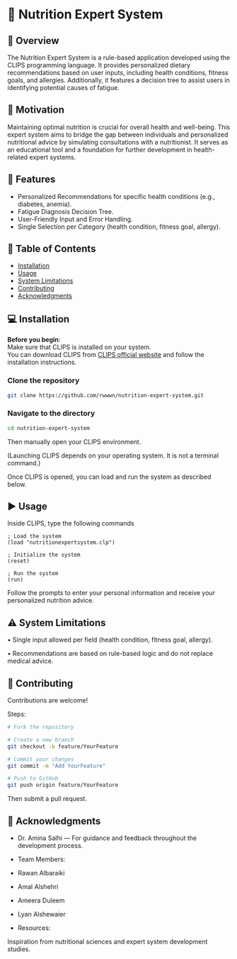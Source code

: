 # 🥗 Nutrition Expert System

## 📌 Overview

The Nutrition Expert System is a rule-based application developed using the CLIPS programming language. It provides personalized dietary recommendations based on user inputs, including health conditions, fitness goals, and allergies. Additionally, it features a decision tree to assist users in identifying potential causes of fatigue.

## 🧠 Motivation

Maintaining optimal nutrition is crucial for overall health and well-being. This expert system aims to bridge the gap between individuals and personalized nutritional advice by simulating consultations with a nutritionist. It serves as an educational tool and a foundation for further development in health-related expert systems.

## 🚀 Features

- Personalized Recommendations for specific health conditions (e.g., diabetes, anemia).
- Fatigue Diagnosis Decision Tree.
- User-Friendly Input and Error Handling.
- Single Selection per Category (health condition, fitness goal, allergy).

## 📂 Table of Contents

- [Installation](#installation)
- [Usage](#usage)
- [System Limitations](#system-limitations)
- [Contributing](#contributing)
- [Acknowledgments](#acknowledgments)

## 💻 Installation

**Before you begin**:  
Make sure that CLIPS is installed on your system.  
You can download CLIPS from [CLIPS official website](http://www.clipsrules.net/) and follow the installation instructions.

### Clone the repository
```bash
git clone https://github.com/rwwwn/nutrition-expert-system.git
```
### Navigate to the directory
```bash
cd nutrition-expert-system
```
Then manually open your CLIPS environment.

(Launching CLIPS depends on your operating system. It is not a terminal command.)

Once CLIPS is opened, you can load and run the system as described below.

## ▶️ Usage
Inside CLIPS, type the following commands

```clips
; Load the system
(load "nutritionexpertsystem.clp")

; Initialize the system
(reset)

; Run the system
(run)
```
Follow the prompts to enter your personal information and receive your personalized nutrition advice.

## ⚠️ System Limitations

 • Single input allowed per field (health condition, fitness goal, allergy).
 
 • Recommendations are based on rule-based logic and do not replace medical advice.

## 🤝 Contributing

Contributions are welcome!

Steps:

```bash
# Fork the repository

# Create a new branch
git checkout -b feature/YourFeature

# Commit your changes
git commit -m "Add YourFeature"

# Push to GitHub
git push origin feature/YourFeature
```
Then submit a pull request.

## 🙏 Acknowledgments

- Dr. Amina Salhi — For guidance and feedback throughout the development process.
 
- Team Members:
 
- Rawan Albaraiki
- Amal Alshehri
- Ameera Duleem
- Lyan Alshewaier
  
- Resources:
  
Inspiration from nutritional sciences and expert system development studies.
